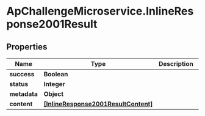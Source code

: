 # ApChallengeMicroservice.InlineResponse2001Result

## Properties
Name | Type | Description | Notes
------------ | ------------- | ------------- | -------------
**success** | **Boolean** |  | [optional] 
**status** | **Integer** |  | [optional] 
**metadata** | **Object** |  | [optional] 
**content** | [**[InlineResponse2001ResultContent]**](InlineResponse2001ResultContent.md) |  | [optional] 



